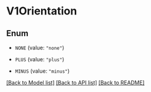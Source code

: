 # V1Orientation

## Enum


* `NONE` (value: `"none"`)

* `PLUS` (value: `"plus"`)

* `MINUS` (value: `"minus"`)


[[Back to Model list]](../README.md#documentation-for-models) [[Back to API list]](../README.md#documentation-for-api-endpoints) [[Back to README]](../README.md)


